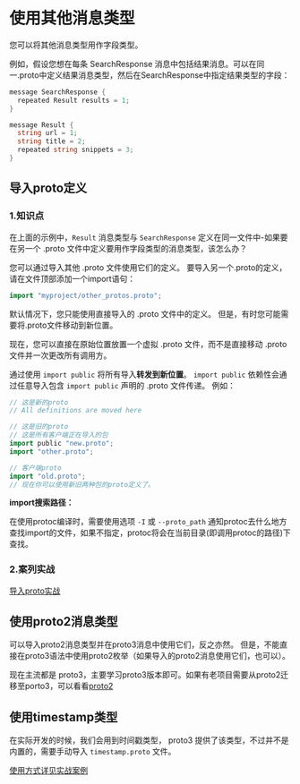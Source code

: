 # 使用其他消息类型

您可以将其他消息类型用作字段类型。 

例如，假设您想在每条 SearchResponse 消息中包括结果消息。可以在同一.proto中定义结果消息类型，然后在SearchResponse中指定结果类型的字段：
```go
message SearchResponse {
  repeated Result results = 1;
}

message Result {
  string url = 1;
  string title = 2;
  repeated string snippets = 3;
}
```

## 导入proto定义

### 1.知识点
在上面的示例中，`Result` 消息类型与 `SearchResponse` 定义在同一文件中-如果要在另一个 .proto 文件中定义要用作字段类型的消息类型，该怎么办？

您可以通过导入其他 .proto 文件使用它们的定义。 要导入另一个.proto的定义，请在文件顶部添加一个import语句：
```go
import "myproject/other_protos.proto";
```

默认情况下，您只能使用直接导入的 .proto 文件中的定义。 但是，有时您可能需要将.proto文件移动到新位置。 

现在，您可以直接在原始位置放置一个虚拟 .proto 文件，而不是直接移动 .proto 文件并一次更改所有调用方。

通过使用 `import public` 将所有导入**转发到新位置**。 `import public` 依赖性会通过任意导入包含 `import public` 声明的 .proto 文件传递。 例如：
```go
// 这是新的proto
// All definitions are moved here
```

```go
// 这是旧的proto
// 这是所有客户端正在导入的包
import public "new.proto";
import "other.proto";

```

```go
// 客户端proto
import "old.proto";
// 现在你可以使用新旧两种包的proto定义了。
```

**import搜索路径：**

在使用protoc编译时，需要使用选项 `-I` 或 `--proto_path` 通知protoc去什么地方查找import的文件，如果不指定，protoc将会在当前目录(即调用protoc的路径)下查找。

### 2.案列实战
[导入proto实战](../docs/06_导入proto.md)


## 使用proto2消息类型

可以导入proto2消息类型并在proto3消息中使用它们，反之亦然。 但是，不能直接在proto3语法中使用proto2枚举（如果导入的proto2消息使用它们，也可以）。

现在主流都是 proto3，主要学习proto3版本即可。如果有老项目需要从proto2迁移至porto3，可以看看[proto2](https://developers.google.com/protocol-buffers/docs/proto?hl=zh-cn)

## 使用timestamp类型

在实际开发的时候，我们会用到时间戳类型， proto3 提供了该类型，不过并不是内置的，需要手动导入 `timestamp.proto` 文件。

[使用方式详见实战案例](../docs/07_使用timestamp类型.md)